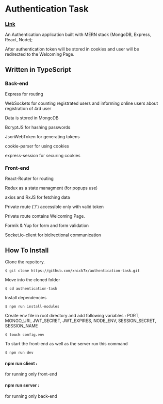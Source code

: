 # Authentication Task

### [Link](https://authentication-task-bynick.herokuapp.com/)

An Authentication application built with MERN stack (MongoDB, Express, React, Node);

After authentication token will be stored in cookies and user will be redirected  to the Welcoming Page.

## Written in TypeScript

### Back-end
Express for routing

WebSockets for counting registrated users and informing online users about registration of 4rd user

Data is stored in MongoDB

BcryptJS for hashing passwords

JsonWebToken for generating tokens

cookie-parser for using cookies

express-session for securing cookies

### Front-end

React-Router for routing 

Redux as a state managment (for popups use)

axios and RxJS for fetching data

Private route ('/') accessible only with valid token

Private route contains Welcoming Page.

Formik & Yup for form and form validation

Socket.io-client for bidirectional communication 

## How To Install

Clone the repoitory.
```
$ git clone https://github.com/xnick7x/authentication-task.git
```
Move into the cloned folder
```
$ cd authentication-task
```
Install dependencies
```
$ npm run install-modules
```
Create env file in root directory and add following variables : PORT, MONGO_URI, JWT_SECRET, JWT_EXPIRES, NODE_ENV, SESSION_SECRET, SESSION_NAME
```
$ touch config.env
```
To start the front-end as well as the server run this command
```
$ npm run dev
```
#### npm run client : 
for running only front-end

#### npm run server : 
for running only back-end
